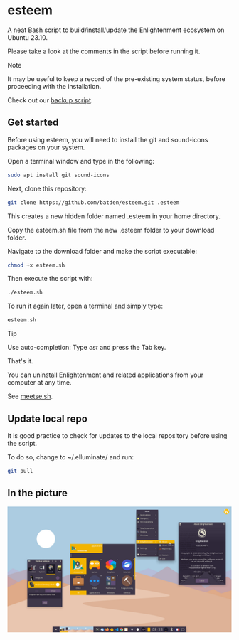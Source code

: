 # esteem

A neat Bash script to build/install/update the Enlightenment ecosystem on Ubuntu 23.10.

Please take a look at the comments in the script before running it.

> [!NOTE]
> It may be useful to keep a record of the pre-existing system status, before proceeding with the installation.
>
> Check out our [backup script](https://gist.github.com/batden/993b5ee997b3df2c3b075907a1dff116).

## Get started

Before using esteem, you will need to install the git and sound-icons packages on your system.

Open a terminal window and type in the following:

```bash
sudo apt install git sound-icons
```

Next, clone this repository:

```bash
git clone https://github.com/batden/esteem.git .esteem
```

This creates a new hidden folder named .esteem in your home directory.

Copy the esteem.sh file from the new .esteem folder to your download folder.

Navigate to the download folder and make the script executable:

```bash
chmod +x esteem.sh
```

Then execute the script with:

```bash
./esteem.sh
```

To run it again later, open a terminal and simply type:

```bash
esteem.sh
```

> [!TIP]
> Use auto-completion: Type _est_ and press the Tab key.

That's it.

You can uninstall Enlightenment and related applications from your computer at any time.

See [meetse.sh](https://github.com/batden/meetse).

## Update local repo

It is good practice to check for updates to the local repository before using the script.

To do so, change to ~/.elluminate/ and run:

```bash
git pull
```

## In the picture

![GitHub Image](/images/enlightened_desktop.jpg)

